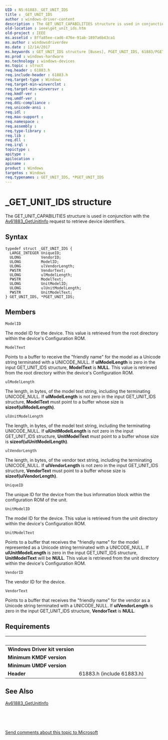 ```yaml
---
UID : NS:61883._GET_UNIT_IDS
title : _GET_UNIT_IDS
author : windows-driver-content
description : The GET_UNIT_CAPABILITIES structure is used in conjunction with the Av61883_GetUnitInfo request to retrieve device identifiers.
old-location : ieee\get_unit_ids.htm
old-project : IEEE
ms.assetid : 8ffa85ee-cad6-476e-91ab-1897a6b43ca1
ms.author : windowsdriverdev
ms.date : 12/14/2017
ms.keywords : GET_UNIT_IDS structure [Buses], PGET_UNIT_IDS, 61883/PGET_UNIT_IDS, _GET_UNIT_IDS, IEEE.get_unit_ids, PGET_UNIT_IDS structure pointer [Buses], 61883_structures_5415ce51-9c17-481b-86bd-08b8ff1595ca.xml, *PGET_UNIT_IDS, GET_UNIT_IDS, 61883/GET_UNIT_IDS
ms.prod : windows-hardware
ms.technology : windows-devices
ms.topic : struct
req.header : 61883.h
req.include-header : 61883.h
req.target-type : Windows
req.target-min-winverclnt : 
req.target-min-winversvr : 
req.kmdf-ver : 
req.umdf-ver : 
req.ddi-compliance : 
req.unicode-ansi : 
req.idl : 
req.max-support : 
req.namespace : 
req.assembly : 
req.type-library : 
req.lib : 
req.dll : 
req.irql : 
topictype : 
apitype : 
apilocation : 
apiname : 
product : Windows
targetos : Windows
req.typenames : GET_UNIT_IDS, *PGET_UNIT_IDS
---
```


# _GET_UNIT_IDS structure
The GET_UNIT_CAPABILITIES structure is used in conjunction with the <a href="https://msdn.microsoft.com/library/windows/hardware/ff536983">Av61883_GetUnitInfo</a> request to retrieve device identifiers.

## Syntax
````
typedef struct _GET_UNIT_IDS {
  LARGE_INTEGER UniqueID;
  ULONG         VendorID;
  ULONG         ModelID;
  ULONG         ulVendorLength;
  PWSTR         VendorText;
  ULONG         ulModelLength;
  PWSTR         ModelText;
  ULONG         UnitModelID;
  ULONG         ulUnitModelLength;
  PWSTR         UnitModelText;
} GET_UNIT_IDS, *PGET_UNIT_IDS;
````

## Members


`ModelID`

The model ID for the device. This value is retrieved from the root directory within the device's Configuration ROM.

`ModelText`

Points to a buffer to receive the "friendly name" for the model as a Unicode string terminated with a UNICODE_NULL. If <b>ulModelLength</b> is zero in the input GET_UNIT_IDS structure, <b>ModelText</b> is <b>NULL</b>. This value is retrieved from the root directory within the device's Configuration ROM.

`ulModelLength`

The length, in bytes, of the model text string, including the terminating UNICODE_NULL. If <b>ulModelLength</b> is not zero in the input GET_UNIT_IDS structure, <b>ModelText</b> must point to a buffer whose size is <b>sizeof(ulModelLength)</b>.

`ulUnitModelLength`

The length, in bytes, of the model text string, including the terminating UNICODE_NULL. If <b>ulUnitModelLength</b> is not zero in the input GET_UNIT_IDS structure, <b>UnitModelText</b> must point to a buffer whose size is <b>sizeof(ulUnitModelLength)</b>.

`ulVendorLength`

The length, in bytes, of the vendor text string, including the terminating UNICODE_NULL. If <b>ulVendorLength</b> is not zero in the input GET_UNIT_IDS structure, <b>VendorText</b> must point to a buffer whose size is <b>sizeof(ulVendorLength)</b>.

`UniqueID`

The unique ID for the device from the bus information block within the configuration ROM of the unit.

`UnitModelID`

The model ID for the device. This value is retrieved from the unit directory within the device's Configuration ROM.

`UnitModelText`

Points to a buffer that receives the "friendly name" for the model represented as a Unicode string terminated with a UNICODE_NULL. If <b>ulUnitModelLength</b> is zero in the input GET_UNIT_IDS structure, <b>UnitModelText</b> will be <b>NULL</b>. This value is retrieved from the unit directory within the device's Configuration ROM.

`VendorID`

The vendor ID for the device.

`VendorText`

Points to a buffer that receives the "friendly name" for the vendor as a Unicode string terminated with a UNICODE_NULL. If <b>ulVendorLength</b> is zero in the input GET_UNIT_IDS structure, <b>VendorText</b> is <b>NULL</b>.


## Requirements
| &nbsp; | &nbsp; |
| ---- |:---- |
| **Windows Driver kit version** |  |
| **Minimum KMDF version** |  |
| **Minimum UMDF version** |  |
| **Header** | 61883.h (include 61883.h) |

## See Also

<a href="https://msdn.microsoft.com/library/windows/hardware/ff536983">Av61883_GetUnitInfo</a>

 

 

<a href="mailto:wsddocfb@microsoft.com?subject=Documentation%20feedback [IEEE\buses]:%20GET_UNIT_IDS structure%20 RELEASE:%20(12/14/2017)&amp;body=%0A%0APRIVACY STATEMENT%0A%0AWe use your feedback to improve the documentation. We don't use your email address for any other purpose, and we'll remove your email address from our system after the issue that you're reporting is fixed. While we're working to fix this issue, we might send you an email message to ask for more info. Later, we might also send you an email message to let you know that we've addressed your feedback.%0A%0AFor more info about Microsoft's privacy policy, see http://privacy.microsoft.com/en-us/default.aspx." title="Send comments about this topic to Microsoft">Send comments about this topic to Microsoft</a>